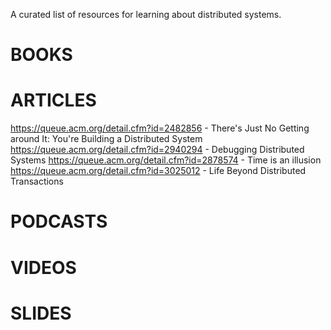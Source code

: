 A curated list of resources for learning about distributed systems.

BOOKS
=====

ARTICLES
========

https://queue.acm.org/detail.cfm?id=2482856 - There's Just No Getting around It: You're Building a Distributed System
https://queue.acm.org/detail.cfm?id=2940294 - Debugging Distributed Systems
https://queue.acm.org/detail.cfm?id=2878574 - Time is an illusion
https://queue.acm.org/detail.cfm?id=3025012 - Life Beyond Distributed Transactions


PODCASTS
========

VIDEOS
======

SLIDES
======

